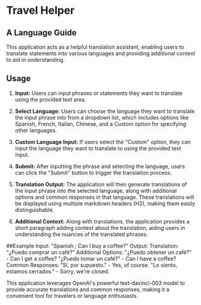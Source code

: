 # Travel Helper

## A Language Guide
This application acts as a helpful translation assistant, enabling users to translate statements into various languages and providing additional context to aid in understanding.

## Usage
1. **Input:** Users can input phrases or statements they want to translate using the provided text area.

2. **Select Language:** Users can choose the language they want to translate the input phrase into from a dropdown list, which includes options like Spanish, French, Italian, Chinese, and a Custom option for specifying other languages.

3. **Custom Language Input:** If users select the "Custom" option, they can input the language they want to translate to using the provided text input.

4. **Submit:** After inputting the phrase and selecting the language, users can click the "Submit" button to trigger the translation process.

5. **Translation Output:** The application will then generate translations of the input phrase into the selected language, along with additional options and common responses in that language. These translations will be displayed using multiple markdown headers (H2), making them easily distinguishable.

6. **Additional Context:** Along with translations, the application provides a short paragraph adding context about the translation, aiding users in understanding the nuances of the translated phrases.

##Example
Input: "Spanish ; Can I buy a coffee?"
Output:
Translation: "¿Puedo comprar un café?"
Additional Options:
"¿Puedo obtener un café?" - Can I get a coffee?
"¿Puedo tomar un café?" - Can I have a coffee?
Common Responses:
"Sí, por supuesto." - Yes, of course.
"Lo siento, estamos cerrados." - Sorry, we're closed.


This application leverages OpenAI's powerful text-davinci-003 model to provide accurate translations and common responses, making it a convenient tool for travelers or language enthusiasts.
